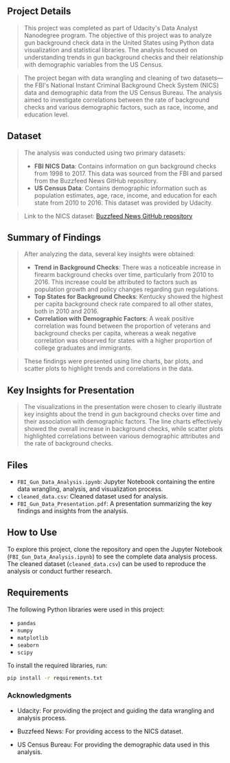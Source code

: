 ## Project Details

> This project was completed as part of Udacity's Data Analyst Nanodegree program. The objective of this project was to analyze gun background check data in the United States using Python data visualization and statistical libraries. The analysis focused on understanding trends in gun background checks and their relationship with demographic variables from the US Census.

> The project began with data wrangling and cleaning of two datasets—the FBI's National Instant Criminal Background Check System (NICS) data and demographic data from the US Census Bureau. The analysis aimed to investigate correlations between the rate of background checks and various demographic factors, such as race, income, and education level.

## Dataset

> The analysis was conducted using two primary datasets:
> - **FBI NICS Data**: Contains information on gun background checks from 1998 to 2017. This data was sourced from the FBI and parsed from the Buzzfeed News GitHub repository.
> - **US Census Data**: Contains demographic information such as population estimates, age, race, income, and education for each state from 2010 to 2016. This dataset was provided by Udacity.

> Link to the NICS dataset: [Buzzfeed News GitHub repository](https://github.com/BuzzFeedNews/nics-firearm-background-checks)

## Summary of Findings

> After analyzing the data, several key insights were obtained:
> - **Trend in Background Checks**: There was a noticeable increase in firearm background checks over time, particularly from 2010 to 2016. This increase could be attributed to factors such as population growth and policy changes regarding gun regulations.
> - **Top States for Background Checks**: Kentucky showed the highest per capita background check rate compared to all other states, both in 2010 and 2016.
> - **Correlation with Demographic Factors**: A weak positive correlation was found between the proportion of veterans and background checks per capita, whereas a weak negative correlation was observed for states with a higher proportion of college graduates and immigrants.

> These findings were presented using line charts, bar plots, and scatter plots to highlight trends and correlations in the data.

## Key Insights for Presentation

> The visualizations in the presentation were chosen to clearly illustrate key insights about the trend in gun background checks over time and their association with demographic factors. The line charts effectively showed the overall increase in background checks, while scatter plots highlighted correlations between various demographic attributes and the rate of background checks.

## Files

- `FBI_Gun_Data_Analysis.ipynb`: Jupyter Notebook containing the entire data wrangling, analysis, and visualization process.
- `cleaned_data.csv`: Cleaned dataset used for analysis.
- `FBI_Gun_Data_Presentation.pdf`: A presentation summarizing the key findings and insights from the analysis.

## How to Use

To explore this project, clone the repository and open the Jupyter Notebook (`FBI_Gun_Data_Analysis.ipynb`) to see the complete data analysis process. The cleaned dataset (`cleaned_data.csv`) can be used to reproduce the analysis or conduct further research.

## Requirements

The following Python libraries were used in this project:

- `pandas`
- `numpy`
- `matplotlib`
- `seaborn`
- `scipy`

To install the required libraries, run:

```sh
pip install -r requirements.txt
```

### Acknowledgments

- Udacity: For providing the project and guiding the data wrangling and analysis process.

- Buzzfeed News: For providing access to the NICS dataset.

- US Census Bureau: For providing the demographic data used in this analysis.
